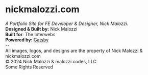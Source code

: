# nickmalozzi.com

_A Portfolio Site for FE Developer & Designer, Nick Malozzi._
<br />**Designed & Built by:** Nick Malozzi
<br />**Built for**: The Interwebs
<br />**Powered by:** <a href="https://www.gatsbyjs.org">Gatsby</a>
<br />--
<br />All images, logos, and designs are the property of Nick Malozzi & nickmalozzi.com
<br />© 2024 Nick Malozzi & malozzi.codes, LLC
<br />Some Rights Reserved
